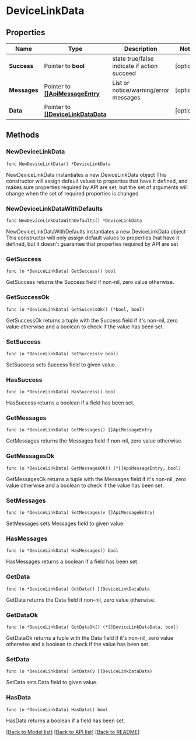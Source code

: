 # DeviceLinkData

## Properties

Name | Type | Description | Notes
------------ | ------------- | ------------- | -------------
**Success** | Pointer to **bool** | state true/false indicate if action succeed | [optional] 
**Messages** | Pointer to [**[]ApiMessageEntry**](ApiMessageEntry.md) | List or notice/warning/error messages | [optional] 
**Data** | Pointer to [**[]DeviceLinkDataData**](DeviceLinkDataData.md) |  | [optional] 

## Methods

### NewDeviceLinkData

`func NewDeviceLinkData() *DeviceLinkData`

NewDeviceLinkData instantiates a new DeviceLinkData object
This constructor will assign default values to properties that have it defined,
and makes sure properties required by API are set, but the set of arguments
will change when the set of required properties is changed

### NewDeviceLinkDataWithDefaults

`func NewDeviceLinkDataWithDefaults() *DeviceLinkData`

NewDeviceLinkDataWithDefaults instantiates a new DeviceLinkData object
This constructor will only assign default values to properties that have it defined,
but it doesn't guarantee that properties required by API are set

### GetSuccess

`func (o *DeviceLinkData) GetSuccess() bool`

GetSuccess returns the Success field if non-nil, zero value otherwise.

### GetSuccessOk

`func (o *DeviceLinkData) GetSuccessOk() (*bool, bool)`

GetSuccessOk returns a tuple with the Success field if it's non-nil, zero value otherwise
and a boolean to check if the value has been set.

### SetSuccess

`func (o *DeviceLinkData) SetSuccess(v bool)`

SetSuccess sets Success field to given value.

### HasSuccess

`func (o *DeviceLinkData) HasSuccess() bool`

HasSuccess returns a boolean if a field has been set.

### GetMessages

`func (o *DeviceLinkData) GetMessages() []ApiMessageEntry`

GetMessages returns the Messages field if non-nil, zero value otherwise.

### GetMessagesOk

`func (o *DeviceLinkData) GetMessagesOk() (*[]ApiMessageEntry, bool)`

GetMessagesOk returns a tuple with the Messages field if it's non-nil, zero value otherwise
and a boolean to check if the value has been set.

### SetMessages

`func (o *DeviceLinkData) SetMessages(v []ApiMessageEntry)`

SetMessages sets Messages field to given value.

### HasMessages

`func (o *DeviceLinkData) HasMessages() bool`

HasMessages returns a boolean if a field has been set.

### GetData

`func (o *DeviceLinkData) GetData() []DeviceLinkDataData`

GetData returns the Data field if non-nil, zero value otherwise.

### GetDataOk

`func (o *DeviceLinkData) GetDataOk() (*[]DeviceLinkDataData, bool)`

GetDataOk returns a tuple with the Data field if it's non-nil, zero value otherwise
and a boolean to check if the value has been set.

### SetData

`func (o *DeviceLinkData) SetData(v []DeviceLinkDataData)`

SetData sets Data field to given value.

### HasData

`func (o *DeviceLinkData) HasData() bool`

HasData returns a boolean if a field has been set.


[[Back to Model list]](../README.md#documentation-for-models) [[Back to API list]](../README.md#documentation-for-api-endpoints) [[Back to README]](../README.md)


